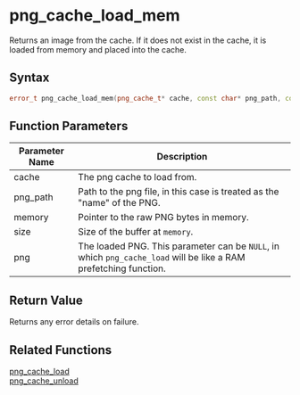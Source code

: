 
# png_cache_load_mem

Returns an image from the cache. If it does not exist in the cache, it is loaded from memory and placed into the cache.

## Syntax

```cpp
error_t png_cache_load_mem(png_cache_t* cache, const char* png_path, const void* memory, size_t size, png_t* png = NULL);
```

## Function Parameters

Parameter Name | Description
--- | ---
cache | The png cache to load from.
png_path | Path to the png file, in this case is treated as the "name" of the PNG.
memory | Pointer to the raw PNG bytes in memory.
size | Size of the buffer at `memory`.
png | The loaded PNG. This parameter can be `NULL`, in which `png_cache_load` will be like a RAM prefetching function.

## Return Value

Returns any error details on failure.

## Related Functions
  
[png_cache_load](https://github.com/RandyGaul/cute_framework/blob/master/doc/graphics/png_cache/png_cache_load.md)  
[png_cache_unload](https://github.com/RandyGaul/cute_framework/blob/master/doc/graphics/png_cache/png_cache_unload.md)  
